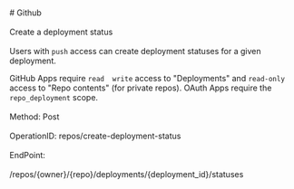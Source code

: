 <br>#     Github</br>
<br>Create a deployment status</br>
<br>Users with `push` access can create deployment statuses for a given deployment.

GitHub Apps require `read  write` access to "Deployments" and `read-only` access to "Repo contents" (for private repos). OAuth Apps require the `repo_deployment` scope.</br>
<br>Method: Post</br>
<br>OperationID: repos/create-deployment-status</br>
<br>EndPoint:</br>
<br>/repos/{owner}/{repo}/deployments/{deployment_id}/statuses</br>
